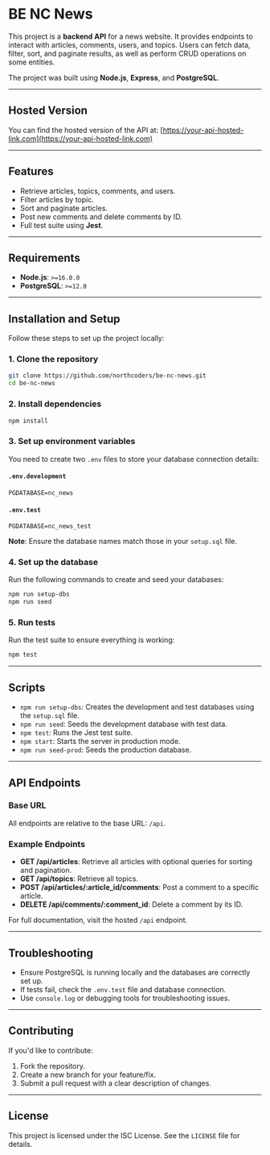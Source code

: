 # BE NC News

This project is a **backend API** for a news website. It provides endpoints to interact with articles, comments, users, and topics. Users can fetch data, filter, sort, and paginate results, as well as perform CRUD operations on some entities.

The project was built using **Node.js**, **Express**, and **PostgreSQL**.

---

## Hosted Version

You can find the hosted version of the API at: [https://your-api-hosted-link.com](https://your-api-hosted-link.com)

---

## Features

- Retrieve articles, topics, comments, and users.
- Filter articles by topic.
- Sort and paginate articles.
- Post new comments and delete comments by ID.
- Full test suite using **Jest**.

---

## Requirements

- **Node.js**: `>=16.0.0`
- **PostgreSQL**: `>=12.0`

---

## Installation and Setup

Follow these steps to set up the project locally:

### 1. Clone the repository

```bash
git clone https://github.com/northcoders/be-nc-news.git
cd be-nc-news
```

### 2. Install dependencies

```bash
npm install
```

### 3. Set up environment variables

You need to create two `.env` files to store your database connection details:

#### `.env.development`

```
PGDATABASE=nc_news
```

#### `.env.test`

```
PGDATABASE=nc_news_test
```

**Note**: Ensure the database names match those in your `setup.sql` file.

### 4. Set up the database

Run the following commands to create and seed your databases:

```bash
npm run setup-dbs
npm run seed
```

### 5. Run tests

Run the test suite to ensure everything is working:

```bash
npm test
```

---

## Scripts

- `npm run setup-dbs`: Creates the development and test databases using the `setup.sql` file.
- `npm run seed`: Seeds the development database with test data.
- `npm test`: Runs the Jest test suite.
- `npm start`: Starts the server in production mode.
- `npm run seed-prod`: Seeds the production database.

---

## API Endpoints

### Base URL

All endpoints are relative to the base URL: `/api`.

### Example Endpoints

- **GET /api/articles**: Retrieve all articles with optional queries for sorting and pagination.
- **GET /api/topics**: Retrieve all topics.
- **POST /api/articles/:article_id/comments**: Post a comment to a specific article.
- **DELETE /api/comments/:comment_id**: Delete a comment by its ID.

For full documentation, visit the hosted `/api` endpoint.

---

## Troubleshooting

- Ensure PostgreSQL is running locally and the databases are correctly set up.
- If tests fail, check the `.env.test` file and database connection.
- Use `console.log` or debugging tools for troubleshooting issues.

---

## Contributing

If you'd like to contribute:

1. Fork the repository.
2. Create a new branch for your feature/fix.
3. Submit a pull request with a clear description of changes.

---

## License

This project is licensed under the ISC License. See the `LICENSE` file for details.
